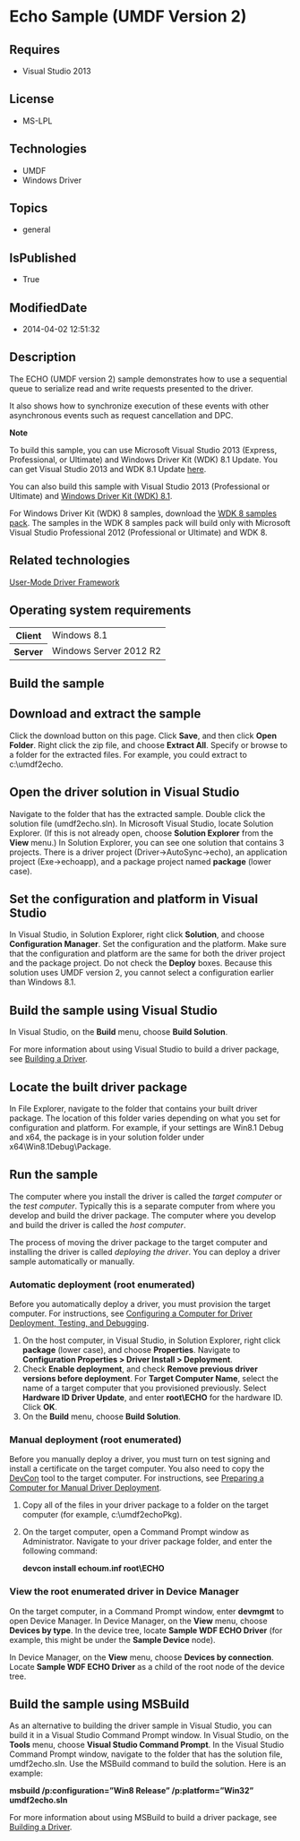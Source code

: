 # Echo Sample (UMDF Version 2)
## Requires
* Visual Studio 2013
## License
* MS-LPL
## Technologies
* UMDF
* Windows Driver
## Topics
* general
## IsPublished
* True
## ModifiedDate
* 2014-04-02 12:51:32
## Description

<div id="mainSection">
<p>The ECHO (UMDF version 2) sample demonstrates how to use a sequential queue to serialize read and write requests presented to the driver.
</p>
<p>It also shows how to synchronize execution of these events with other asynchronous events such as request cancellation and DPC.</p>
<p class="note"><b>Note</b>&nbsp;&nbsp;</p>
<p class="note">To build this sample, you can use Microsoft Visual Studio&nbsp;2013 (Express, Professional, or Ultimate) and Windows Driver Kit (WDK)&nbsp;8.1 Update. You can get Visual Studio&nbsp;2013 and WDK&nbsp;8.1 Update
<a href="http://go.microsoft.com/fwlink/p/?LInkID=239721">here</a>.</p>
<p class="note">You can also build this sample with Visual Studio&nbsp;2013 (Professional or Ultimate) and
<a href="http://go.microsoft.com/fwlink/p/?LInkID=391348">Windows Driver Kit (WDK)&nbsp;8.1</a>.</p>
<p class="note">For Windows Driver Kit (WDK)&nbsp;8 samples, download the <a href=" http://go.microsoft.com/fwlink/?LinkId=317090">
WDK&nbsp;8 samples pack</a>. The samples in the WDK&nbsp;8 samples pack will build only with Microsoft Visual Studio Professional&nbsp;2012 (Professional or Ultimate) and WDK&nbsp;8.</p>
<p></p>
<h2>Related technologies</h2>
<a href="http://msdn.microsoft.com/en-us/library/windows/hardware/ff560456">User-Mode Driver Framework</a>
<h2>Operating system requirements</h2>
<table>
<tbody>
<tr>
<th>Client</th>
<td><dt>Windows&nbsp;8.1 </dt></td>
</tr>
<tr>
<th>Server</th>
<td><dt>Windows Server&nbsp;2012&nbsp;R2 </dt></td>
</tr>
</tbody>
</table>
<h2>Build the sample</h2>
<h2><a id="Download_and_extract_the_sample"></a><a id="download_and_extract_the_sample"></a><a id="DOWNLOAD_AND_EXTRACT_THE_SAMPLE"></a>Download and extract the sample</h2>
<p>Click the download button on this page. Click <b>Save</b>, and then click <b>Open Folder</b>. Right click the zip file, and choose
<b>Extract All</b>. Specify or browse to a folder for the extracted files. For example, you could extract to c:\umdf2echo.</p>
<h2><a id="Open_the_driver_solution_in_Visual_Studio"></a><a id="open_the_driver_solution_in_visual_studio"></a><a id="OPEN_THE_DRIVER_SOLUTION_IN_VISUAL_STUDIO"></a>Open the driver solution in Visual Studio</h2>
<p>Navigate to the folder that has the extracted sample. Double click the solution file (umdf2echo.sln). In Microsoft Visual Studio, locate Solution Explorer. (If this is not already open, choose
<b>Solution Explorer</b> from the <b>View</b> menu.) In Solution Explorer, you can see one solution that contains 3 projects. There is a driver project (Driver-&gt;AutoSync-&gt;echo), an application project (Exe-&gt;echoapp), and a package project named
<b>package</b> (lower case).</p>
<h2><a id="Set_the_configuration_and_platform_in_Visual_Studio"></a><a id="set_the_configuration_and_platform_in_visual_studio"></a><a id="SET_THE_CONFIGURATION_AND_PLATFORM_IN_VISUAL_STUDIO"></a>Set the configuration and platform in Visual Studio</h2>
<p>In Visual Studio, in Solution Explorer, right click <b>Solution</b>, and choose
<b>Configuration Manager</b>. Set the configuration and the platform. Make sure that the configuration and platform are the same for both the driver project and the package project. Do not check the
<b>Deploy</b> boxes. Because this solution uses UMDF version 2, you cannot select a configuration earlier than Windows&nbsp;8.1.</p>
<h2><a id="Build_the_sample_using_Visual_Studio"></a><a id="build_the_sample_using_visual_studio"></a><a id="BUILD_THE_SAMPLE_USING_VISUAL_STUDIO"></a>Build the sample using Visual Studio</h2>
<p>In Visual Studio, on the <b>Build</b> menu, choose <b>Build Solution</b>.</p>
<p>For more information about using Visual Studio to build a driver package, see <a href="http://msdn.microsoft.com/en-us/library/windows/hardware/ff554644">
Building a Driver</a>.</p>
<h2><a id="Locate_the_built_driver_package"></a><a id="locate_the_built_driver_package"></a><a id="LOCATE_THE_BUILT_DRIVER_PACKAGE"></a>Locate the built driver package</h2>
<p>In File Explorer, navigate to the folder that contains your built driver package. The location of this folder varies depending on what you set for configuration and platform. For example, if your settings are Win8.1 Debug and x64, the package is in your
 solution folder under x64\Win8.1Debug\Package.</p>
<h2>Run the sample</h2>
<p>The computer where you install the driver is called the <i>target computer</i> or the
<i>test computer</i>. Typically this is a separate computer from where you develop and build the driver package. The computer where you develop and build the driver is called the
<i>host computer</i>.</p>
<p>The process of moving the driver package to the target computer and installing the driver is called
<i>deploying the driver</i>. You can deploy a driver sample automatically or manually.</p>
<h3><a id="Automatic_deployment__root_enumerated_"></a><a id="automatic_deployment__root_enumerated_"></a><a id="AUTOMATIC_DEPLOYMENT__ROOT_ENUMERATED_"></a>Automatic deployment (root enumerated)</h3>
<p>Before you automatically deploy a driver, you must provision the target computer. For instructions, see
<a href="http://msdn.microsoft.com/en-us/library/windows/hardware/hh698272">Configuring a Computer for Driver Deployment, Testing, and Debugging</a>.</p>
<ol>
<li>On the host computer, in Visual Studio, in Solution Explorer, right click <b>
package</b> (lower case), and choose <b>Properties</b>. Navigate to <b>Configuration Properties &gt; Driver Install &gt; Deployment</b>.
</li><li>Check <b>Enable deployment</b>, and check <b>Remove previous driver versions before deployment</b>. For
<b>Target Computer Name</b>, select the name of a target computer that you provisioned previously. Select
<b>Hardware ID Driver Update</b>, and enter <b>root\ECHO</b> for the hardware ID. Click
<b>OK</b>. </li><li>On the <b>Build</b> menu, choose <b>Build Solution</b>. </li></ol>
<h3><a id="Manual_deployment__root_enumerated_"></a><a id="manual_deployment__root_enumerated_"></a><a id="MANUAL_DEPLOYMENT__ROOT_ENUMERATED_"></a>Manual deployment (root enumerated)</h3>
<p>Before you manually deploy a driver, you must turn on test signing and install a certificate on the target computer. You also need to copy the
<a href="http://msdn.microsoft.com/en-us/library/windows/hardware/ff544707">DevCon</a> tool to the target computer. For instructions, see
<a href="http://msdn.microsoft.com/en-us/library/windows/hardware/dn265571">Preparing a Computer for Manual Driver Deployment</a>.</p>
<ol>
<li>Copy all of the files in your driver package to a folder on the target computer (for example, c:\umdf2echoPkg).
</li><li>
<p>On the target computer, open a Command Prompt window as Administrator. Navigate to your driver package folder, and enter the following command:</p>
<p><b>devcon install echoum.inf root\ECHO</b></p>
</li></ol>
<h3><a id="View_the_root_enumerated_driver_in_Device_Manager"></a><a id="view_the_root_enumerated_driver_in_device_manager"></a><a id="VIEW_THE_ROOT_ENUMERATED_DRIVER_IN_DEVICE_MANAGER"></a>View the root enumerated driver in Device Manager</h3>
<p>On the target computer, in a Command Prompt window, enter <b>devmgmt</b> to open Device Manager. In Device Manager, on the
<b>View</b> menu, choose <b>Devices by type</b>. In the device tree, locate <b>Sample WDF ECHO Driver</b> (for example, this might be under the
<b>Sample Device</b> node).</p>
<p>In Device Manager, on the <b>View</b> menu, choose <b>Devices by connection</b>. Locate
<b>Sample WDF ECHO Driver</b> as a child of the root node of the device tree.</p>
<h2><a id="Build_the_sample_using_MSBuild"></a><a id="build_the_sample_using_msbuild"></a><a id="BUILD_THE_SAMPLE_USING_MSBUILD"></a>Build the sample using MSBuild</h2>
<p>As an alternative to building the driver sample in Visual Studio, you can build it in a Visual Studio Command Prompt window. In Visual Studio, on the
<b>Tools</b> menu, choose <b>Visual Studio Command Prompt</b>. In the Visual Studio Command Prompt window, navigate to the folder that has the solution file, umdf2echo.sln. Use the MSBuild command to build the solution. Here is an example:</p>
<p><b>msbuild /p:configuration=”Win8 Release” /p:platform=”Win32” umdf2echo.sln</b></p>
<p>For more information about using MSBuild to build a driver package, see <a href="http://msdn.microsoft.com/en-us/library/windows/hardware/ff554644">
Building a Driver</a>. </p>
</div>
